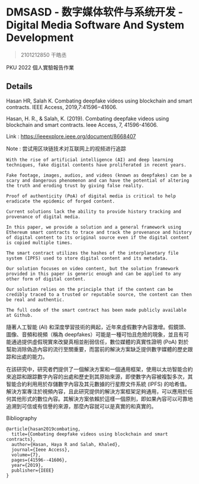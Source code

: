 # DMSASD - 数字媒体软件与系统开发 - Digital Media Software And System Development

> 2101212850 干皓丞

PKU 2022 個人實驗報告作業

## Details

Hasan HR, Salah K. Combating deepfake videos using blockchain and smart contracts. IEEE Access, 2019,7:41596−41606.

Hasan, H. R., & Salah, K. (2019). Combating deepfake videos using blockchain and smart contracts. Ieee Access, 7, 41596-41606.

Link : https://ieeexplore.ieee.org/document/8668407

Note : 尝试用区块链技术对互联网上的视频进行追踪

```
With the rise of artificial intelligence (AI) and deep learning techniques, fake digital contents have proliferated in recent years.

Fake footage, images, audios, and videos (known as deepfakes) can be a scary and dangerous phenomenon and can have the potential of altering the truth and eroding trust by giving false reality.

Proof of authenticity (PoA) of digital media is critical to help eradicate the epidemic of forged content.

Current solutions lack the ability to provide history tracking and provenance of digital media.

In this paper, we provide a solution and a general framework using Ethereum smart contracts to trace and track the provenance and history of digital content to its original source even if the digital content is copied multiple times.

The smart contract utilizes the hashes of the interplanetary file system (IPFS) used to store digital content and its metadata.

Our solution focuses on video content, but the solution framework provided in this paper is generic enough and can be applied to any other form of digital content.

Our solution relies on the principle that if the content can be credibly traced to a trusted or reputable source, the content can then be real and authentic.

The full code of the smart contract has been made publicly available at Github.
```

隨著人工智能 (AI) 和深度學習技術的興起，近年來虛假數字內容激增。假鏡頭、圖像、音頻和視頻（稱為 deepfakes）可能是一種可怕且危險的現象，並且有可能通過提供虛假現實來改變真相並削弱信任，數位媒體的真實性證明 (PoA) 對於幫助消除偽造內容的流行至關重要，而當前的解決方案缺乏提供數字媒體的歷史跟踪和出處的能力。

在該研究中，研究者們提供了一個解決方案和一個通用框架，使用以太坊智能合約來追踪和跟踪數字內容的出處和歷史到其原始來源，即使數字內容被複製多次，其智能合約利用用於存儲數字內容及其元數據的行星際文件系統 (IPFS) 的哈希值。解決方案專注於視頻內容，且此研究提供的解決方案框架足夠通用，可以應用於任何其他形式的數位內容。其解決方案依賴於這樣一個原則，即如果內容可以可靠地追溯到可信或有信譽的來源，那麼內容就可以是真實的和真實的。

Bibliography

```
@article{hasan2019combating,
  title={Combating deepfake videos using blockchain and smart contracts},
  author={Hasan, Haya R and Salah, Khaled},
  journal={Ieee Access},
  volume={7},
  pages={41596--41606},
  year={2019},
  publisher={IEEE}
}
```